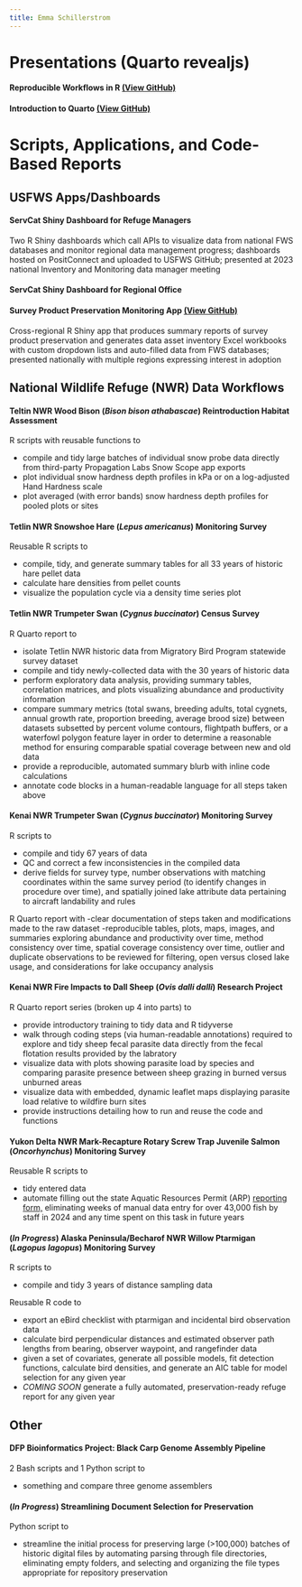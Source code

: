 ```yaml
---
title: Emma Schillerstrom
---
```


# Presentations (Quarto revealjs)

#### Reproducible Workflows in R [(View GitHub)](https://github.com/USFWS/data-workflow-presentation)

#### Introduction to Quarto [(View GitHub)](https://github.com/USFWS/intro-to-quarto)

# Scripts, Applications, and Code-Based Reports

## USFWS Apps/Dashboards

#### ServCat Shiny Dashboard for Refuge Managers
Two R Shiny dashboards which call APIs to visualize data from national FWS databases and monitor regional data management progress; dashboards hosted on PositConnect and uploaded to USFWS GitHub; presented at 2023 national Inventory and Monitoring data manager meeting

#### ServCat Shiny Dashboard for Regional Office

#### Survey Product Preservation Monitoring App [(View GitHub)](https://github.com/USFWS/check-survey-preservation)
Cross-regional R Shiny app that produces summary reports of survey product preservation and generates data asset inventory Excel workbooks with custom dropdown lists and auto-filled data from FWS databases; presented nationally with multiple regions expressing interest in adoption

## National Wildlife Refuge (NWR) Data Workflows

#### Teltin NWR Wood Bison (*Bison bison athabascae*) Reintroduction Habitat Assessment
R scripts with reusable functions to
- compile and tidy large batches of individual snow probe data directly from third-party Propagation Labs Snow Scope app exports
- plot individual snow hardness depth profiles in kPa or on a log-adjusted Hand Hardness scale
- plot averaged (with error bands) snow hardness depth profiles for pooled plots or sites

#### Tetlin NWR Snowshoe Hare (*Lepus americanus*) Monitoring Survey
Reusable R scripts to 
- compile, tidy, and generate summary tables for all 33 years of historic hare pellet data
- calculate hare densities from pellet counts
- visualize the population cycle via a density time series plot

#### Tetlin NWR Trumpeter Swan (*Cygnus buccinator*) Census Survey
R Quarto report to
- isolate Tetlin NWR historic data from Migratory Bird Program statewide survey dataset
- compile and tidy newly-collected data with the 30 years of historic data
- perform exploratory data analysis, providing summary tables, correlation matrices, and plots visualizing abundance and productivity information
- compare summary metrics (total swans, breeding adults, total cygnets, annual growth rate, proportion breeding, average brood size) between datasets subsetted by percent volume contours, flightpath buffers, or a waterfowl polygon feature layer in order to determine a reasonable method for ensuring comparable spatial coverage between new and old data
- provide a reproducible, automated summary blurb with inline code calculations
- annotate code blocks in a human-readable language for all steps taken above

#### Kenai NWR Trumpeter Swan (*Cygnus buccinator*) Monitoring Survey
R scripts to 
- compile and tidy 67 years of data
- QC and correct a few inconsistencies in the compiled data
- derive fields for survey type, number observations with matching coordinates within the same survey period (to identify changes in procedure over time), and spatially joined lake attribute data pertaining to aircraft landability and rules

R Quarto report with
-clear documentation of steps taken and modifications made to the raw dataset
-reproducible tables, plots, maps, images, and summaries exploring abundance and productivity over time, method consistency over time, spatial coverage consistency over time, outlier and duplicate observations to be reviewed for filtering, open versus closed lake usage, and considerations for lake occupancy analysis

#### Kenai NWR Fire Impacts to Dall Sheep (*Ovis dalli dalli*) Research Project
R Quarto report series (broken up 4 into parts) to
- provide introductory training to tidy data and R tidyverse
- walk through coding steps (via human-readable annotations) required to explore and tidy sheep fecal parasite data directly from the fecal flotation results provided by the labratory
- visualize data with plots showing parasite load by species and comparing parasite presence between sheep grazing in burned versus unburned areas
- visualize data with embedded, dynamic leaflet maps displaying parasite load relative to wildfire burn sites
- provide instructions detailing how to run and reuse the code and functions

#### Yukon Delta NWR Mark-Recapture Rotary Screw Trap Juvenile Salmon (*Oncorhynchus*) Monitoring Survey
Reusable R scripts to
- tidy entered data
- automate filling out the state Aquatic Resources Permit (ARP) [reporting form,](https://www.adfg.alaska.gov/index.cfm?adfg=otherlicense.aquatic_reports) eliminating weeks of manual data entry for over 43,000 fish by staff in 2024 and any time spent on this task in future years

#### (*In Progress*) Alaska Peninsula/Becharof NWR Willow Ptarmigan (*Lagopus lagopus*) Monitoring Survey
R scripts to 
- compile and tidy 3 years of distance sampling data

Reusable R code to 
- export an eBird checklist with ptarmigan and incidental bird observation data
- calculate bird perpendicular distances and estimated observer path lengths from bearing, observer waypoint, and rangefinder data
- given a set of covariates, generate all possible models, fit detection functions, calculate bird densities, and generate an AIC table for model selection for any given year
- *COMING SOON* generate a fully automated, preservation-ready refuge report for any given year

## Other

#### DFP Bioinformatics Project: Black Carp Genome Assembly Pipeline
2 Bash scripts and 1 Python script to
- something and compare three genome assemblers

#### (*In Progress*) Streamlining Document Selection for Preservation
Python script to
- streamline the initial process for preserving large (>100,000) batches of historic digital files by automating parsing through file directories, eliminating empty folders, and selecting and organizing the file types appropriate for repository preservation
